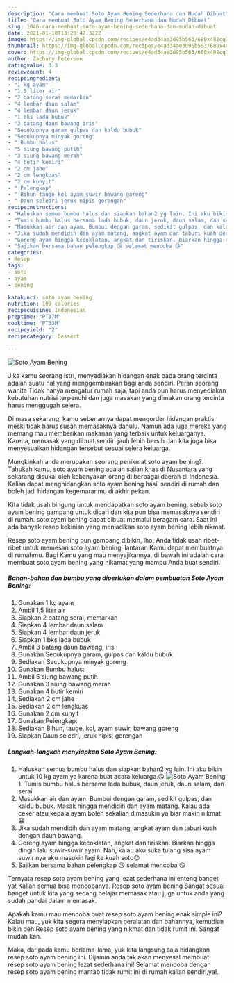 ```yaml
---
description: "Cara membuat Soto Ayam Bening Sederhana dan Mudah Dibuat"
title: "Cara membuat Soto Ayam Bening Sederhana dan Mudah Dibuat"
slug: 1046-cara-membuat-soto-ayam-bening-sederhana-dan-mudah-dibuat
date: 2021-01-10T13:28:47.322Z
image: https://img-global.cpcdn.com/recipes/e4ad34ae3d95b563/680x482cq70/soto-ayam-bening-foto-resep-utama.jpg
thumbnail: https://img-global.cpcdn.com/recipes/e4ad34ae3d95b563/680x482cq70/soto-ayam-bening-foto-resep-utama.jpg
cover: https://img-global.cpcdn.com/recipes/e4ad34ae3d95b563/680x482cq70/soto-ayam-bening-foto-resep-utama.jpg
author: Zachary Peterson
ratingvalue: 3.3
reviewcount: 4
recipeingredient:
- "1 kg ayam"
- "1,5 liter air"
- "2 batang serai memarkan"
- "4 lembar daun salam"
- "4 lembar daun jeruk"
- "1 bks lada bubuk"
- "3 batang daun bawang iris"
- "Secukupnya garam gulpas dan kaldu bubuk"
- "Secukupnya minyak goreng"
- " Bumbu halus"
- "5 siung bawang putih"
- "3 siung bawang merah"
- "4 butir kemiri"
- "2 cm jahe"
- "2 cm lengkuas"
- "2 cm kunyit"
- " Pelengkap"
- " Bihun tauge kol ayam suwir bawang goreng"
- " Daun seledri jeruk nipis gorengan"
recipeinstructions:
- "Haluskan semua bumbu halus dan siapkan bahan2 yg lain. Ini aku bikin untuk 10 kg ayam ya karena buat acara keluarga.😘"
- "Tumis bumbu halus bersama lada bubuk, daun jeruk, daun salam, dan serai."
- "Masukkan air dan ayam. Bumbui dengan garam, sedikit gulpas, dan kaldu bubuk. Masak hingga mendidih dan ayam matang. Kalau ada ceker atau kepala ayam boleh sekalian dimasukin ya biar makin nikmat😀"
- "Jika sudah mendidih dan ayam matang, angkat ayam dan taburi kuah dengan daun bawang."
- "Goreng ayam hingga kecoklatan, angkat dan tiriskan. Biarkan hingga dingin lalu suwir-suwir ayam. Nah, kalau aku suka tulang sisa ayam suwir nya aku masukin lagi ke kuah soto😍"
- "Sajikan bersama bahan pelengkap 😘 selamat mencoba 😘"
categories:
- Resep
tags:
- soto
- ayam
- bening

katakunci: soto ayam bening 
nutrition: 109 calories
recipecuisine: Indonesian
preptime: "PT37M"
cooktime: "PT33M"
recipeyield: "2"
recipecategory: Dessert

---
```



![Soto Ayam Bening](https://img-global.cpcdn.com/recipes/e4ad34ae3d95b563/680x482cq70/soto-ayam-bening-foto-resep-utama.jpg)

Jika kamu seorang istri, menyediakan hidangan enak pada orang tercinta adalah suatu hal yang menggembirakan bagi anda sendiri. Peran seorang  wanita Tidak hanya mengatur rumah saja, tapi anda pun harus menyediakan kebutuhan nutrisi terpenuhi dan juga masakan yang dimakan orang tercinta harus menggugah selera.

Di masa  sekarang, kamu sebenarnya dapat mengorder hidangan praktis meski tidak harus susah memasaknya dahulu. Namun ada juga mereka yang memang mau memberikan makanan yang terbaik untuk keluarganya. Karena, memasak yang dibuat sendiri jauh lebih bersih dan kita juga bisa menyesuaikan hidangan tersebut sesuai selera keluarga. 



Mungkinkah anda merupakan seorang penikmat soto ayam bening?. Tahukah kamu, soto ayam bening adalah sajian khas di Nusantara yang sekarang disukai oleh kebanyakan orang di berbagai daerah di Indonesia. Kalian dapat menghidangkan soto ayam bening hasil sendiri di rumah dan boleh jadi hidangan kegemaranmu di akhir pekan.

Kita tidak usah bingung untuk mendapatkan soto ayam bening, sebab soto ayam bening gampang untuk dicari dan kita pun bisa memasaknya sendiri di rumah. soto ayam bening dapat dibuat memalui beragam cara. Saat ini ada banyak resep kekinian yang menjadikan soto ayam bening lebih nikmat.

Resep soto ayam bening pun gampang dibikin, lho. Anda tidak usah ribet-ribet untuk memesan soto ayam bening, lantaran Kamu dapat membuatnya di rumahmu. Bagi Kamu yang mau menyajikannya, di bawah ini adalah cara membuat soto ayam bening yang nikamat yang mampu Anda buat sendiri.

<!--inarticleads1-->

##### Bahan-bahan dan bumbu yang diperlukan dalam pembuatan Soto Ayam Bening:

1. Gunakan 1 kg ayam
1. Ambil 1,5 liter air
1. Siapkan 2 batang serai, memarkan
1. Siapkan 4 lembar daun salam
1. Siapkan 4 lembar daun jeruk
1. Siapkan 1 bks lada bubuk
1. Ambil 3 batang daun bawang, iris
1. Gunakan Secukupnya garam, gulpas dan kaldu bubuk
1. Sediakan Secukupnya minyak goreng
1. Gunakan  Bumbu halus:
1. Ambil 5 siung bawang putih
1. Gunakan 3 siung bawang merah
1. Gunakan 4 butir kemiri
1. Sediakan 2 cm jahe
1. Sediakan 2 cm lengkuas
1. Gunakan 2 cm kunyit
1. Gunakan  Pelengkap:
1. Sediakan  Bihun, tauge, kol, ayam suwir, bawang goreng
1. Siapkan  Daun seledri, jeruk nipis, gorengan




<!--inarticleads2-->

##### Langkah-langkah menyiapkan Soto Ayam Bening:

1. Haluskan semua bumbu halus dan siapkan bahan2 yg lain. Ini aku bikin untuk 10 kg ayam ya karena buat acara keluarga.😘
<img src="https://img-global.cpcdn.com/steps/994112c39844c47a/160x128cq70/soto-ayam-bening-langkah-memasak-1-foto.jpg" alt="Soto Ayam Bening">1. Tumis bumbu halus bersama lada bubuk, daun jeruk, daun salam, dan serai.
1. Masukkan air dan ayam. Bumbui dengan garam, sedikit gulpas, dan kaldu bubuk. Masak hingga mendidih dan ayam matang. Kalau ada ceker atau kepala ayam boleh sekalian dimasukin ya biar makin nikmat😀
1. Jika sudah mendidih dan ayam matang, angkat ayam dan taburi kuah dengan daun bawang.
1. Goreng ayam hingga kecoklatan, angkat dan tiriskan. Biarkan hingga dingin lalu suwir-suwir ayam. Nah, kalau aku suka tulang sisa ayam suwir nya aku masukin lagi ke kuah soto😍
1. Sajikan bersama bahan pelengkap 😘 selamat mencoba 😘




Ternyata resep soto ayam bening yang lezat sederhana ini enteng banget ya! Kalian semua bisa mencobanya. Resep soto ayam bening Sangat sesuai banget untuk kita yang sedang belajar memasak atau juga untuk anda yang sudah pandai dalam memasak.

Apakah kamu mau mencoba buat resep soto ayam bening enak simple ini? Kalau mau, yuk kita segera menyiapkan peralatan dan bahannya, kemudian bikin deh Resep soto ayam bening yang nikmat dan tidak rumit ini. Sangat mudah kan. 

Maka, daripada kamu berlama-lama, yuk kita langsung saja hidangkan resep soto ayam bening ini. Dijamin anda tak akan menyesal membuat resep soto ayam bening lezat sederhana ini! Selamat mencoba dengan resep soto ayam bening mantab tidak rumit ini di rumah kalian sendiri,ya!.

